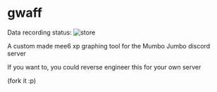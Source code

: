 # gwaff

Data recording status: ![store](https://github.com/bwac2517/gwaff/workflows/store/badge.svg?branch=master)

 A custom made mee6 xp graphing tool for the Mumbo Jumbo discord server 
 
 
 If you want to, you could reverse engineer this for your own server

(fork it :p)
